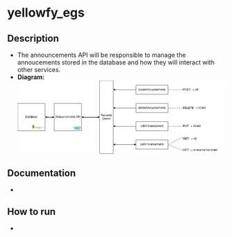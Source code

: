 # yellowfy_egs
## Description
- The announcements API will be responsible to manage the annoucements stored in the database and how they will interact with other services.
- **Diagram:** ![view diagram](readme/view_diagram.jpg)

## Documentation
-

## How to run
-
